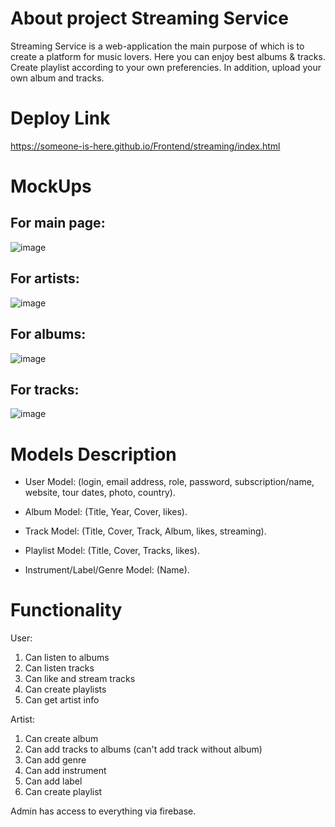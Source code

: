 # About project Streaming Service
Streaming Service is a web-application the main purpose of which is to create a platform for music lovers. Here you can enjoy best albums & tracks. Create playlist according to your own preferencies. In addition, upload your own album and tracks.

# Deploy Link
https://someone-is-here.github.io/Frontend/streaming/index.html

# MockUps
## For main page:
![image](https://github.com/someone-is-here/Frontend/assets/48770804/25d842a9-6432-497e-a2e6-de48891c6eac)

## For artists:
![image](https://github.com/someone-is-here/Frontend/assets/48770804/96e0a3d8-61c4-4b79-9d93-eea66d0f1649)

## For albums:
![image](https://github.com/someone-is-here/Frontend/assets/48770804/be1e07b7-4ac1-4e97-8db8-643a950eca2c)

## For tracks:
![image](https://github.com/someone-is-here/Frontend/assets/48770804/1655fff0-57a5-4b7b-abf7-6f5b3883aca1)

# Models Description
- User Model: (login, email address, role, password, subscription/name, website, tour dates, photo, country).

- Album Model: (Title, Year, Cover, likes).

- Track Model: (Title, Cover, Track, Album, likes, streaming).

- Playlist Model: (Title, Cover, Tracks, likes).

- Instrument/Label/Genre Model: (Name).

# Functionality

User: 
1. Can listen to albums
2. Can listen tracks
3. Can like and stream tracks
4. Can create playlists 
6. Can get artist info

Artist:
1. Can create album
2. Can add tracks to albums (can't add track without album)
4. Can add genre
5. Can add instrument
6. Can add label
7. Can create playlist

Admin has access to everything via firebase.


